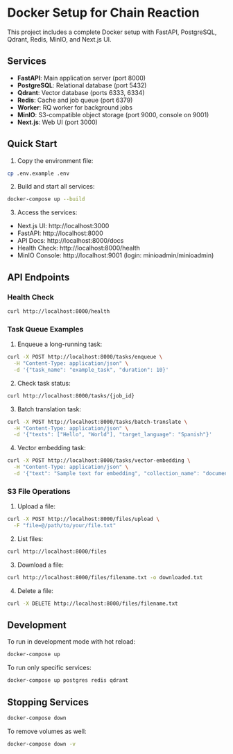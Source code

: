 # Docker Setup for Chain Reaction

This project includes a complete Docker setup with FastAPI, PostgreSQL, Qdrant, Redis, MinIO, and Next.js UI.

## Services

- **FastAPI**: Main application server (port 8000)
- **PostgreSQL**: Relational database (port 5432)
- **Qdrant**: Vector database (ports 6333, 6334)
- **Redis**: Cache and job queue (port 6379)
- **Worker**: RQ worker for background jobs
- **MinIO**: S3-compatible object storage (port 9000, console on 9001)
- **Next.js**: Web UI (port 3000)

## Quick Start

1. Copy the environment file:
```bash
cp .env.example .env
```

2. Build and start all services:
```bash
docker-compose up --build
```

3. Access the services:
- Next.js UI: http://localhost:3000
- FastAPI: http://localhost:8000
- API Docs: http://localhost:8000/docs
- Health Check: http://localhost:8000/health
- MinIO Console: http://localhost:9001 (login: minioadmin/minioadmin)

## API Endpoints

### Health Check
```bash
curl http://localhost:8000/health
```

### Task Queue Examples

1. Enqueue a long-running task:
```bash
curl -X POST http://localhost:8000/tasks/enqueue \
  -H "Content-Type: application/json" \
  -d '{"task_name": "example_task", "duration": 10}'
```

2. Check task status:
```bash
curl http://localhost:8000/tasks/{job_id}
```

3. Batch translation task:
```bash
curl -X POST http://localhost:8000/tasks/batch-translate \
  -H "Content-Type: application/json" \
  -d '{"texts": ["Hello", "World"], "target_language": "Spanish"}'
```

4. Vector embedding task:
```bash
curl -X POST http://localhost:8000/tasks/vector-embedding \
  -H "Content-Type: application/json" \
  -d '{"text": "Sample text for embedding", "collection_name": "documents"}'
```

### S3 File Operations

1. Upload a file:
```bash
curl -X POST http://localhost:8000/files/upload \
  -F "file=@/path/to/your/file.txt"
```

2. List files:
```bash
curl http://localhost:8000/files
```

3. Download a file:
```bash
curl http://localhost:8000/files/filename.txt -o downloaded.txt
```

4. Delete a file:
```bash
curl -X DELETE http://localhost:8000/files/filename.txt
```

## Development

To run in development mode with hot reload:
```bash
docker-compose up
```

To run only specific services:
```bash
docker-compose up postgres redis qdrant
```

## Stopping Services

```bash
docker-compose down
```

To remove volumes as well:
```bash
docker-compose down -v
```